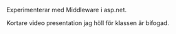 
Experimenterar med Middleware i asp.net.


Kortare video presentation jag höll för klassen är bifogad.

